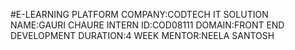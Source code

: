 #E-LEARNING PLATFORM
 COMPANY:CODTECH IT SOLUTION 
 NAME:GAURI CHAURE
 INTERN ID:COD08111 
 DOMAIN:FRONT END DEVELOPMENT 
 DURATION:4 WEEK
 MENTOR:NEELA SANTOSH

